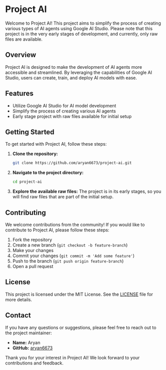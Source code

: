 # Project AI

Welcome to Project AI! This project aims to simplify the process of creating various types of AI agents using Google AI Studio. Please note that this project is in the very early stages of development, and currently, only raw files are available.

## Overview

Project AI is designed to make the development of AI agents more accessible and streamlined. By leveraging the capabilities of Google AI Studio, users can create, train, and deploy AI models with ease.

## Features

- Utilize Google AI Studio for AI model development
- Simplify the process of creating various AI agents
- Early stage project with raw files available for initial setup

## Getting Started

To get started with Project AI, follow these steps:

1. **Clone the repository:**
   ```bash
   git clone https://github.com/aryan6673/project-ai.git
   ```

2. **Navigate to the project directory:**
   ```bash
   cd project-ai
   ```

3. **Explore the available raw files:**
   The project is in its early stages, so you will find raw files that are part of the initial setup.

## Contributing

We welcome contributions from the community! If you would like to contribute to Project AI, please follow these steps:

1. Fork the repository
2. Create a new branch (`git checkout -b feature-branch`)
3. Make your changes
4. Commit your changes (`git commit -m 'Add some feature'`)
5. Push to the branch (`git push origin feature-branch`)
6. Open a pull request

## License

This project is licensed under the MIT License. See the [LICENSE](LICENSE) file for more details.

## Contact

If you have any questions or suggestions, please feel free to reach out to the project maintainer:

- **Name:** Aryan
- **GitHub:** [aryan6673](https://github.com/aryan6673)

Thank you for your interest in Project AI! We look forward to your contributions and feedback.